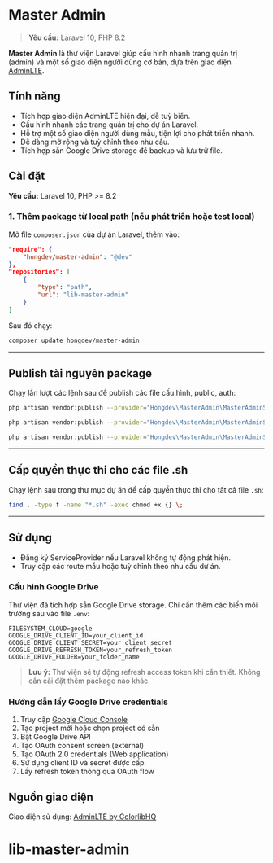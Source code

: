 # Master Admin

> **Yêu cầu:** Laravel 10, PHP  8.2

**Master Admin** là thư viện Laravel giúp cấu hình nhanh trang quản trị (admin) và một số giao diện người dùng cơ bản, dựa trên giao diện [AdminLTE](https://github.com/ColorlibHQ/AdminLTE#).

## Tính năng

- Tích hợp giao diện AdminLTE hiện đại, dễ tuỳ biến.
- Cấu hình nhanh các trang quản trị cho dự án Laravel.
- Hỗ trợ một số giao diện người dùng mẫu, tiện lợi cho phát triển nhanh.
- Dễ dàng mở rộng và tuỳ chỉnh theo nhu cầu.
- Tích hợp sẵn Google Drive storage để backup và lưu trữ file.

## Cài đặt

**Yêu cầu:** Laravel 10, PHP >= 8.2

### 1. Thêm package từ local path (nếu phát triển hoặc test local)

Mở file `composer.json` của dự án Laravel, thêm vào:

```json
"require": {
	"hongdev/master-admin": "@dev"
},
"repositories": [
	{
		"type": "path",
		"url": "lib-master-admin"
	}
]
```

Sau đó chạy:

```bash
composer update hongdev/master-admin
```

---

## Publish tài nguyên package

Chạy lần lượt các lệnh sau để publish các file cấu hình, public, auth:

```bash
php artisan vendor:publish --provider="Hongdev\MasterAdmin\MasterAdminServiceProvider" --tag=master-admin-environment --force

php artisan vendor:publish --provider="Hongdev\MasterAdmin\MasterAdminServiceProvider" --tag=master-admin-public --force

php artisan vendor:publish --provider="Hongdev\MasterAdmin\MasterAdminServiceProvider" --tag=master-admin-auth --force
```

---

## Cấp quyền thực thi cho các file .sh

Chạy lệnh sau trong thư mục dự án để cấp quyền thực thi cho tất cả file `.sh`:

```bash
find . -type f -name "*.sh" -exec chmod +x {} \;
```

---

## Sử dụng

- Đăng ký ServiceProvider nếu Laravel không tự động phát hiện.
- Truy cập các route mẫu hoặc tuỳ chỉnh theo nhu cầu dự án.

### Cấu hình Google Drive

Thư viện đã tích hợp sẵn Google Drive storage. Chỉ cần thêm các biến môi trường sau vào file `.env`:

```env
FILESYSTEM_CLOUD=google
GOOGLE_DRIVE_CLIENT_ID=your_client_id
GOOGLE_DRIVE_CLIENT_SECRET=your_client_secret
GOOGLE_DRIVE_REFRESH_TOKEN=your_refresh_token
GOOGLE_DRIVE_FOLDER=your_folder_name
```

> **Lưu ý:** Thư viện sẽ tự động refresh access token khi cần thiết. Không cần cài đặt thêm package nào khác.

### Hướng dẫn lấy Google Drive credentials

1. Truy cập [Google Cloud Console](https://console.cloud.google.com)
2. Tạo project mới hoặc chọn project có sẵn
3. Bật Google Drive API
4. Tạo OAuth consent screen (external)
5. Tạo OAuth 2.0 credentials (Web application)
6. Sử dụng client ID và secret được cấp
7. Lấy refresh token thông qua OAuth flow

## Nguồn giao diện

Giao diện sử dụng: [AdminLTE by ColorlibHQ](https://github.com/ColorlibHQ/AdminLTE#)

# lib-master-admin
